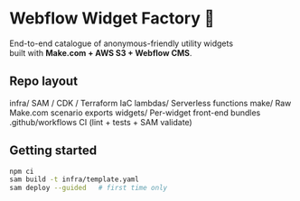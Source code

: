 # Webflow Widget Factory 🚀

End-to-end catalogue of anonymous-friendly utility widgets  
built with **Make.com + AWS S3 + Webflow CMS**.

## Repo layout
infra/ SAM / CDK / Terraform IaC
lambdas/ Serverless functions
make/ Raw Make.com scenario exports
widgets/ Per-widget front-end bundles
.github/workflows CI (lint + tests + SAM validate)

## Getting started

```bash
npm ci
sam build -t infra/template.yaml
sam deploy --guided   # first time only
```